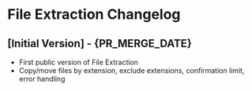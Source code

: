 # File Extraction Changelog

## [Initial Version] - {PR_MERGE_DATE}
- First public version of File Extraction
- Copy/move files by extension, exclude extensions, confirmation limit, error handling